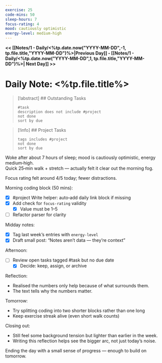 ```yaml
---
exercise: 25
code-mins: 50
sleep-hours: 7
focus-rating: 4
mood: cautiously optimistic
energy-level: medium-high
---
```

**<< [[Notes/1 - Daily/<%tp.date.now("YYYY-MM-DD",-1, tp.file.title,"YYYY-MM-DD")%>|Previous Day]] - [[Notes/1 - Daily/<%tp.date.now("YYYY-MM-DD",1, tp.file.title,"YYYY-MM-DD")%>| Next Day]] >>**
# Daily Note: <%tp.file.title%>

>[!abstract] ## Outstanding Tasks
> ```tasks
 > #task 
 > description does not include #project
> not done
> sort by due
>```

>[!info] ## Project Tasks
>```tasks
>tags includes #project
>not done
>sort by due
>```

Woke after about 7 hours of sleep; mood is cautiously optimistic, energy medium‑high.  
Quick 25‑min walk + stretch — actually felt it clear out the morning fog.

Focus rating felt around 4/5 today; fewer distractions.

Morning coding block (50 mins):
- [x] #project Write helper: auto‑add daily link block if missing
- [x] Add check for `focus-rating` validity
    - [x] Value must be 1–5
- [ ] Refactor parser for clarity

Midday notes:
- [x] Tag last week’s entries with `energy-level`
- [x] Draft small post: “Notes aren’t data — they’re context”

Afternoon:
- [ ] Review open tasks tagged #task but no due date
    - [x] Decide: keep, assign, or archive

Reflection:
- Realised the numbers only help because of what surrounds them.
- The text tells why the numbers matter.

Tomorrow:
- Try splitting coding into two shorter blocks rather than one long
- Keep exercise streak alive (even short walk counts)

Closing out:
- Still feel some background tension but lighter than earlier in the week.
- Writing this reflection helps see the bigger arc, not just today’s noise.

Ending the day with a small sense of progress — enough to build on tomorrow.
